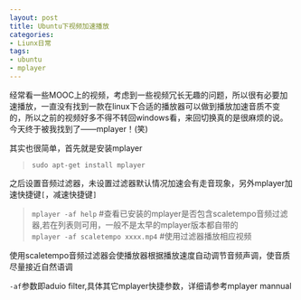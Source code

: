 ```yaml
---
layout: post
title: Ubuntu下视频加速播放
categories:
- Liunx日常
tags:
- ubuntu
- mplayer
---
```


经常看一些MOOC上的视频，考虑到一些视频冗长无趣的问题，所以很有必要加速播放，一直没有找到一款在linux下合适的播放器可以做到播放加速音质不变的，所以之前的视频好多不得不转回windows看，来回切换真的是很麻烦的说。今天终于被我找到了——mplayer！(笑)

其实也很简单，首先就是安装mplayer
> `sudo apt-get install mplayer`

之后设置音频过滤器，未设置过滤器默认情况加速会有走音现象，另外mplayer加速快捷键`[`，减速快捷键`]` 
> `mplayer -af help` #查看已安装的mplayer是否包含scaletempo音频过滤器,若在列表则可用，一般不是太早的mplayer版本都自带的      
> `mplayer -af scaletempo xxxx.mp4` #使用过滤器播放相应视频

使用scaletempo音频过滤器会使播放器根据播放速度自动调节音频声调，使音质尽量接近自然语调     

`-af`参数即aduio filter,具体其它mplayer快捷参数，详细请参考mplayer mannual   

   

  







